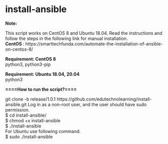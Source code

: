 # install-ansible

<b> 
  Note:
  </b>
<p>  
This script works on CentOS 8 and Ubuntu 18.04.
Read the instructions and follow the steps in the following link for manual installation.<br />
  <b> CentOS </b> : https://smarttechfunda.com/automate-the-installation-of-ansible-on-centos-8/  
  </p>
  
<b> Requirement: CentOS 8 </b></br>
python3, python3-pip

<b> Requirement: Ubuntu 18.04, 20.04 </b></br>
python3

<b> ====How to run the script?==== </b>
<p>
git clone -b release/1.0.1 https://github.com/edutechnolearning/install-ansible.git
Log in as a non-root user, and the user should have sudo permission.<br />
$ cd install-ansible/ <br />  
$ chmod +x install-ansible <br /> 
$ ./install-ansible <br />
For Ubuntu use following command. <br />
$ sudo ./install-ansible <br />
</p>
